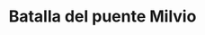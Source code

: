 ﻿---
title: "Batalla del puente Milvio"
permalink: periodes_910.html
layout: periode
dataInici: 312-10-28
sidebar: periodes
pares:
  - 909:
    title: "Guerras civiles de la Tetrarquía"
    dataInici: "(306)"
    dataFi: "(324)"

fills:
jocsPrincipals:
jocsEscenaris:
jocsEpoca:
  - title: "In Hoc Signo Vinces: The Campaign for Rome, 312 AD"
    bggId: 93364
    escenari: "Battle"
    dataInici: 
    dataFi: 

jocsEpocaEscenaris:
---
